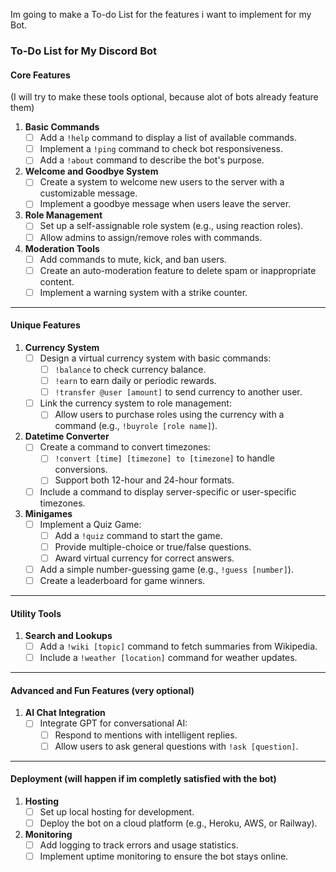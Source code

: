 Im going to make a To-do List for the features i want to implement for my Bot.

### **To-Do List for My Discord Bot**

#### **Core Features**
(I will try to make these tools optional, because alot of bots already feature them)

1. **Basic Commands**
   - [ ] Add a `!help` command to display a list of available commands.
   - [ ] Implement a `!ping` command to check bot responsiveness.
   - [ ] Add a `!about` command to describe the bot's purpose.

2. **Welcome and Goodbye System**
   - [ ] Create a system to welcome new users to the server with a customizable message.
   - [ ] Implement a goodbye message when users leave the server.

3. **Role Management**
   - [ ] Set up a self-assignable role system (e.g., using reaction roles).
   - [ ] Allow admins to assign/remove roles with commands.

4. **Moderation Tools**
   - [ ] Add commands to mute, kick, and ban users.
   - [ ] Create an auto-moderation feature to delete spam or inappropriate content.
   - [ ] Implement a warning system with a strike counter.

---

#### **Unique Features**
1. **Currency System**
   - [ ] Design a virtual currency system with basic commands:
     - [ ] `!balance` to check currency balance.
     - [ ] `!earn` to earn daily or periodic rewards.
     - [ ] `!transfer @user [amount]` to send currency to another user.
   - [ ] Link the currency system to role management:
     - [ ] Allow users to purchase roles using the currency with a command (e.g., `!buyrole [role name]`).

2. **Datetime Converter**
   - [ ] Create a command to convert timezones:
     - [ ] `!convert [time] [timezone] to [timezone]` to handle conversions.
     - [ ] Support both 12-hour and 24-hour formats.
   - [ ] Include a command to display server-specific or user-specific timezones.

3. **Minigames**
   - [ ] Implement a Quiz Game:
     - [ ] Add a `!quiz` command to start the game.
     - [ ] Provide multiple-choice or true/false questions.
     - [ ] Award virtual currency for correct answers.
   - [ ] Add a simple number-guessing game (e.g., `!guess [number]`).
   - [ ] Create a leaderboard for game winners.

---

#### **Utility Tools**
1. **Search and Lookups**
   - [ ] Add a `!wiki [topic]` command to fetch summaries from Wikipedia.
   - [ ] Include a `!weather [location]` command for weather updates.

---

#### **Advanced and Fun Features (very optional)**
1. **AI Chat Integration**
   - [ ] Integrate GPT for conversational AI:
     - [ ] Respond to mentions with intelligent replies.
     - [ ] Allow users to ask general questions with `!ask [question]`.

---

#### **Deployment (will happen if im completly satisfied with the bot)**
1. **Hosting**
   - [ ] Set up local hosting for development.
   - [ ] Deploy the bot on a cloud platform (e.g., Heroku, AWS, or Railway).

2. **Monitoring**
   - [ ] Add logging to track errors and usage statistics.
   - [ ] Implement uptime monitoring to ensure the bot stays online.

